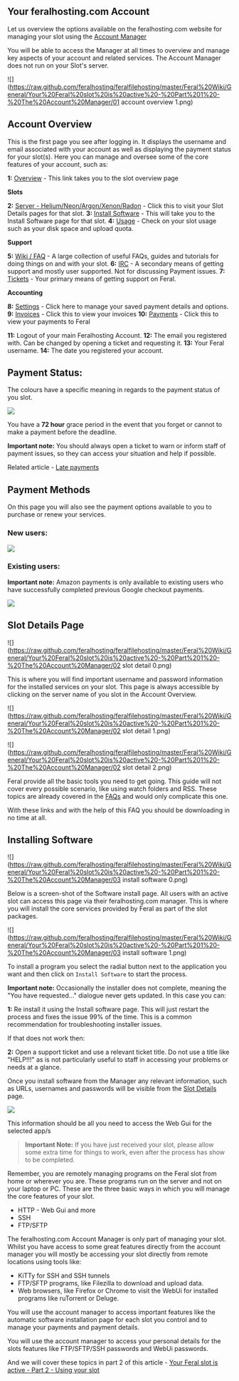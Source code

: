 
Your feralhosting.com Account
---

Let us overview the options available on the feralhosting.com website for managing your slot using the [Account Manager](https://www.feralhosting.com/manager/) 

You will be able to access the Manager at all times to overview and manage key aspects of your account and related services. The Account Manager does not run on your Slot's server.

![](https://raw.github.com/feralhosting/feralfilehosting/master/Feral%20Wiki/General/Your%20Feral%20slot%20is%20active%20-%20Part%201%20-%20The%20Account%20Manager/01 account overview 1.png)

Account Overview
---

This is the first page you see after logging in. It displays the username and email associated with your account as well as displaying the payment status for your slot(s). Here you can manage and oversee some of the core features of your account, such as:

**1:** [Overview](https://www.feralhosting.com/manager/) - This link takes you to the slot overview page

**Slots**

**2:** [Server - Helium/Neon/Argon/Xenon/Radon](https://www.feralhosting.com/manager/slot/) - Click this to visit your Slot Details pages for that slot.
**3:** [Install Software](https://www.feralhosting.com/manager/slot/install) - This will take you to the Install Software page for that slot.
**4:** [Usage](https://www.feralhosting.com/manager/slot/usage) - Check on your slot usage such as your disk space and upload quota.

**Support**

**5:** [Wiki / FAQ](https://www.feralhosting.com/faq/) - A large collection of useful FAQs, guides and tutorials for doing things on and with your slot.
**6:** [IRC](https://www.feralhosting.com/chat) - A secondary means of getting support and mostly user supported. Not for discussing Payment issues.
**7:** [Tickets](https://www.feralhosting.com/manager/tickets/) -  Your primary means of getting support on Feral.

**Accounting**

**8:** [Settings](https://www.feralhosting.com/manager/settings) - Click here to manage your saved payment details and options.
**9:** [Invoices](https://www.feralhosting.com/manager/invoices) - Click this to view your invoices
**10:** [Payments](https://www.feralhosting.com/manager/payments) - Click this to view your payments to Feral

**11:** Logout of your main Feralhosting Account.
**12:** The email you registered with. Can be changed by opening a ticket and requesting it.
**13:** Your Feral username.
**14:** The date you registered your account.

Payment Status:
---

The colours have a specific meaning in regards to the payment status of you slot.

![](https://raw.github.com/feralhosting/feralfilehosting/master/Feral%20Wiki/General/Your%20Feral%20slot%20is%20active%20-%20Part%201%20-%20The%20Account%20Manager/paymentstatus.png)

You have a **72 hour** grace period in the event that you forget or cannot to make a payment before the deadline. 

**Important note:** You should always open a ticket to warn or inform staff of payment issues, so they can access your situation and help if possible.

Related article - [Late payments](https://www.feralhosting.com/faq/view?question=8)

Payment Methods
---

On this page you will also see the payment options available to you to purchase or renew your services.

### New users:

![](https://raw.github.com/feralhosting/feralfilehosting/master/Feral%20Wiki/General/Your%20Feral%20slot%20is%20active%20-%20Part%201%20-%20The%20Account%20Manager/payment-new.png)

### Existing users:

**Important note:** Amazon payments is only available to existing users who have successfully completed previous Google checkout payments.

![](https://raw.github.com/feralhosting/feralfilehosting/master/Feral%20Wiki/General/Your%20Feral%20slot%20is%20active%20-%20Part%201%20-%20The%20Account%20Manager/payment.png)

Slot Details Page
---

![](https://raw.github.com/feralhosting/feralfilehosting/master/Feral%20Wiki/General/Your%20Feral%20slot%20is%20active%20-%20Part%201%20-%20The%20Account%20Manager/02 slot detail 0.png)

This is where you will find important username and password information for the installed services on your slot. This page is always accessible by clicking on the server name of you slot in the Account Overview.

![](https://raw.github.com/feralhosting/feralfilehosting/master/Feral%20Wiki/General/Your%20Feral%20slot%20is%20active%20-%20Part%201%20-%20The%20Account%20Manager/02 slot detail 1.png)

![](https://raw.github.com/feralhosting/feralfilehosting/master/Feral%20Wiki/General/Your%20Feral%20slot%20is%20active%20-%20Part%201%20-%20The%20Account%20Manager/02 slot detail 2.png)

Feral provide all the basic tools you need to get going. This guide will not cover every possible scenario, like using watch folders and RSS. These topics are already covered in the [FAQs](https://www.feralhosting.com/faq/) and would only complicate this one. 

With these links and with the help of this FAQ you should be downloading in no time at all.

Installing Software
---

![](https://raw.github.com/feralhosting/feralfilehosting/master/Feral%20Wiki/General/Your%20Feral%20slot%20is%20active%20-%20Part%201%20-%20The%20Account%20Manager/03 install software 0.png)

Below is a screen-shot of the Software install page. All users with an active slot can access this page via their feralhosting.com manager. This is where you will install the core services provided by Feral as part of the slot packages.

![](https://raw.github.com/feralhosting/feralfilehosting/master/Feral%20Wiki/General/Your%20Feral%20slot%20is%20active%20-%20Part%201%20-%20The%20Account%20Manager/03 install software 1.png)

To install a program you select the radial button next to the application you want and then click on `Install Software` to start the process.

**Important note:** Occasionally the installer does not complete, meaning the "You have requested..." dialogue never gets updated. In this case you can:

**1:** Re install it using the Install software page. This will just restart the process and fixes the issue 99% of the time. This is a common recommendation for troubleshooting installer issues.

If that does not work then:

**2:** Open a  support ticket and use a relevant ticket title. Do not use a title like "HELP!!!" as is not particularly useful to staff in accessing your problems or needs at a glance.

Once you install software from the Manager any relevant information, such as URLs, usernames and passwords will be visible from the [Slot Details](https://www.feralhosting.com/manager/slot/?) page.

![](https://raw.github.com/feralhosting/feralfilehosting/master/Feral%20Wiki/0%20Generic/slot_detail_link.png)

This information should be all you need to access the Web Gui for the selected app/s

> **Important Note:** If you have just received your slot, please allow some extra time for things to work, even after the process has show to be completed.

Remember, you are remotely managing programs on the Feral slot from home or wherever you are. These programs run on the server and not on your laptop or PC. These are the three basic ways in which you will manage the core features of your slot.

- HTTP - Web Gui and more
- SSH
- FTP/SFTP

The feralhosting.com  Account Manager is only part of managing your slot. Whilst you have access to some great features directly from the account manager you will mostly be accessing your slot directly from remote locations using tools like: 

- KiTTy for SSH and SSH tunnels
- FTP/SFTP programs, like Filezilla to download and upload data.
- Web browsers, like Firefox or Chrome to visit the WebUi for installed programs like ruTorrent or Deluge.

You will use the account manager to access important features like the automatic software installation page for each slot you control and to manage your payments and payment details.

You will use the account manager to access your personal details for the slots features like FTP/SFTP/SSH passwords and WebUi passwords.

And we will cover these topics in part 2 of this article - [Your Feral slot is active - Part 2 - Using your slot](https://www.feralhosting.com/faq/view?question=225)



